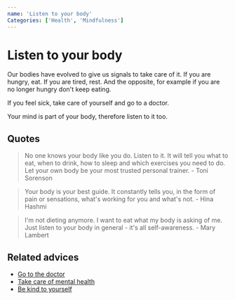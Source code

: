 ```yaml
---
name: 'Listen to your body'
Categories: ['Health', 'Mindfulness']
---
```

# Listen to your body

Our bodies have evolved to give us signals to take care of it. If you are hungry, eat. If you are tired, rest. And the opposite, for example if you are no longer hungry don't keep eating.

If you feel sick, take care of yourself and go to a doctor.

Your mind is part of your body, therefore listen to it too.

## Quotes

> No one knows your body like you do. Listen to it. It will tell you what to eat, when to drink, how to sleep and which exercises you need to do. Let your own body be your most trusted personal trainer. - Toni Sorenson

> Your body is your best guide. It constantly tells you, in the form of pain or sensations, what's working for you and what's not. - Hina Hashmi

> I'm not dieting anymore. I want to eat what my body is asking of me. Just listen to your body in general - it's all self-awareness. - Mary Lambert

## Related advices

- [Go to the doctor](../Go%20to%20the%20doctor/index.md)
- [Take care of mental health](../Take%20care%20of%20mental%20health/index.md)
- [Be kind to yourself](../Be%20kind%20to%20yourself%20and%20others/index.md)